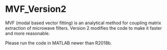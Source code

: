 # MVF_Version2
MVF (modal based vector fitting) is an analytical method for coupling matrix extraction of microwave filters. Version 2 modifies the code to make it faster and more reasonable. 

Please run the code in MATLAB newer than R2018b.
